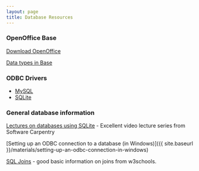 ```yaml
---
layout: page
title: Database Resources
---
```


### OpenOffice Base

[Download OpenOffice](http://download.openoffice.org/)

[Data types in
Base](http://wiki.services.openoffice.org/wiki/Base/Data_Types)

### ODBC Drivers

-   [MySQL](http://dev.mysql.com/downloads/connector/odbc/5.1.html)
-   [SQLite](http://www.ch-werner.de/sqliteodbc/)

### General database information

[Lectures on databases using
SQLite](https://www.youtube.com/playlist?list=PL3416DE5D2419D0D1) - Excellent video
lecture series from Software Carpentry

[Setting up an ODBC connection to a database (in
Windows)]({{ site.baseurl }}/materials/setting-up-an-odbc-connection-in-windows)

[SQL Joins](http://www.w3schools.com/sql/sql_join.asp) - good basic
information on joins from w3schools.
